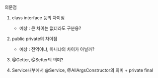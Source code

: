 의문점

1. class interface 등의 차이점
   - 예상 : 큰 차이는 없더라도 구분용?
2. public private의 차이점
   - 예상 : 전역이냐, 아니냐의 차이가 아닐까?

3. @Getter, @Setter의 의미?
4. Service내부에서 @Service, @AllArgsConstructor의 의미 + private final